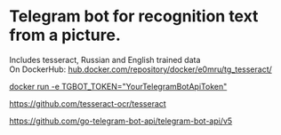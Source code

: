 <h1>Telegram bot for recognition text from a picture.</h1>

<p>Includes tesseract, Russian and English trained data</br> 
On DockerHub: <a href="https://hub.docker.com/repository/docker/e0mru/tg_tesseract/">hub.docker.com/repository/docker/e0mru/tg_tesseract/</p>

docker run -e TGBOT_TOKEN="YourTelegramBotApiToken"

https://github.com/tesseract-ocr/tesseract

https://github.com/go-telegram-bot-api/telegram-bot-api/v5
